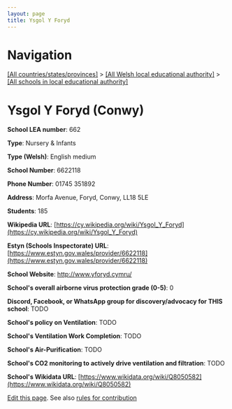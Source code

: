 ```yaml
---
layout: page
title: Ysgol Y Foryd
---
```

# Navigation

[[All countries/states/provinces]](../../..) > [[All Welsh local educational authority]](../..) > [[All schools in local educational authority]](..)

# Ysgol Y Foryd (Conwy)

**School LEA number**: 662

**Type**: Nursery & Infants

**Type (Welsh)**: English medium

**School Number**: 6622118

**Phone Number**: 01745 351892

**Address**: Morfa Avenue, Foryd, Conwy, LL18 5LE

**Students**: 185

**Wikipedia URL**: [https://cy.wikipedia.org/wiki/Ysgol_Y_Foryd](https://cy.wikipedia.org/wiki/Ysgol_Y_Foryd)

**Estyn (Schools Inspectorate) URL**: [https://www.estyn.gov.wales/provider/6622118](https://www.estyn.gov.wales/provider/6622118)

**School Website**: http://www.yforyd.cymru/

**School's overall airborne virus protection grade (0-5)**: 0

**Discord, Facebook, or WhatsApp group for discovery/advocacy for THIS school**: TODO

**School's policy on Ventilation**: TODO

**School's Ventilation Work Completion**: TODO

**School's Air-Purification**: TODO

**School's CO2 monitoring to actively drive ventilation and filtration**: TODO

**School's Wikidata URL**: [https://www.wikidata.org/wiki/Q8050582](https://www.wikidata.org/wiki/Q8050582)




[Edit this page](https://github.com/ventilate-schools/Wales/edit/prif/./Conwy/Ysgol_Y_Foryd.md). See also [rules for contribution](../../../contribution-rules/)